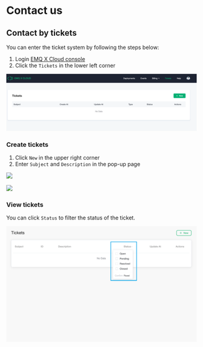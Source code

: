 # Contact us

## Contact by tickets

You can enter the ticket system by following the steps below:

1. Login  [EMQ X Cloud console](https://cloud.emqx.io/console/)
2. Click the `Tickets` in the lower left corner

![tickets](./_assets/tickets.png)

### Create tickets

1. Click `New` in the upper right corner
2. Enter `Subject` and `Description` in the pop-up page

![](./_assets/creat_tickets01.png)

![](./_assets/creat_tickets02.png)

### View tickets

You can click `Status` to filter the status of the ticket.

![tickets status](./_assets/check_tickets.png)
